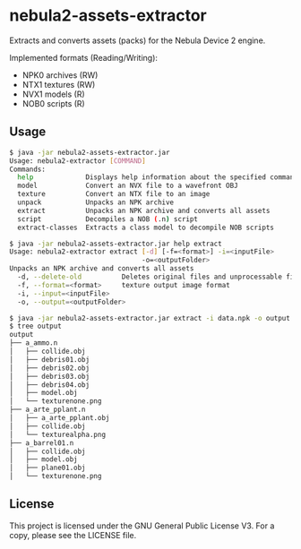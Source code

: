 # nebula2-assets-extractor
Extracts and converts assets (packs) for the Nebula Device 2 engine.

Implemented formats (Reading/Writing):
  - NPK0 archives (RW)
  - NTX1 textures (RW)
  - NVX1 models (R)
  - NOB0 scripts (R)

## Usage

```bash
$ java -jar nebula2-assets-extractor.jar
Usage: nebula2-extractor [COMMAND]
Commands:
  help             Displays help information about the specified command
  model            Convert an NVX file to a wavefront OBJ
  texture          Convert an NTX file to an image
  unpack           Unpacks an NPK archive
  extract          Unpacks an NPK archive and converts all assets
  script           Decompiles a NOB (.n) script
  extract-classes  Extracts a class model to decompile NOB scripts

$ java -jar nebula2-assets-extractor.jar help extract
Usage: nebula2-extractor extract [-d] [-f=<format>] -i=<inputFile>
                                 -o=<outputFolder>
Unpacks an NPK archive and converts all assets
  -d, --delete-old          Deletes original files and unprocessable files
  -f, --format=<format>     texture output image format
  -i, --input=<inputFile>
  -o, --output=<outputFolder>

$ java -jar nebula2-assets-extractor.jar extract -i data.npk -o output -d
$ tree output
output
├── a_ammo.n
│   ├── collide.obj
│   ├── debris01.obj
│   ├── debris02.obj
│   ├── debris03.obj
│   ├── debris04.obj
│   ├── model.obj
│   └── texturenone.png
├── a_arte_pplant.n
│   ├── a_arte_pplant.obj
│   ├── collide.obj
│   └── texturealpha.png
├── a_barrel01.n
│   ├── collide.obj
│   ├── model.obj
│   ├── plane01.obj
│   └── texturenone.png
```

## License

This project is licensed under the GNU General Public License V3. For a copy, please see the LICENSE file.
